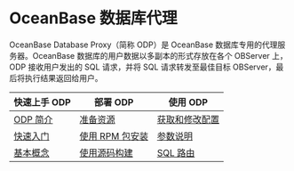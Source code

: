 # OceanBase 数据库代理


OceanBase Database Proxy（简称 ODP）是 OceanBase 数据库专用的代理服务器。OceanBase 数据库的用户数据以多副本的形式存放在各个 OBServer 上，ODP 接收用户发出的 SQL 请求，并将 SQL 请求转发至最佳目标 OBServer，最后将执行结果返回给用户。



|             快速上手 ODP     |                      部署 ODP                      | 使用 ODP   |
|----------------------------|-------------------------------------|-------------------------------------|
| [ODP 简介](1.about-odp/1.what-is-oceanbase-database-proxy.md)      | [准备资源](3.installation-and-deployment/1.prepare-resources.md)        |[获取和修改配置](4.user-guide/1.configuration/1.get-and-modify-configuration.md) |
| [快速入门](2.quickstart.md)                                        | [使用 RPM 包安装](3.installation-and-deployment/2.install-odp-by-using-rpm-packages.md)               |[参数说明](4.user-guide/1.configuration/2.parameters.md)  |
|   [基本概念](1.about-odp/2.noun-interpretation.md)                 | [使用源码构建](3.installation-and-deployment/3.compile-odp.md)                       |[SQL 路由](4.user-guide/2.sql-routing/1.create-and-update-the-root-service-list.md)  |


